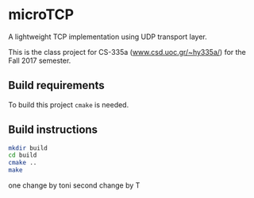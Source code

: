 # microTCP
A lightweight TCP implementation using UDP transport layer.

This is the class project for CS-335a (www.csd.uoc.gr/~hy335a/) for the
Fall 2017 semester.

## Build requirements
To build this project `cmake` is needed.

## Build instructions
```bash
mkdir build
cd build
cmake ..
make
```
one change by toni
second change by T
